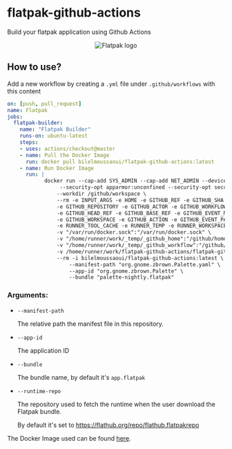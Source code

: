 # flatpak-github-actions
Build your flatpak application using Github Actions

<p align="center">
  <img src="https://user-images.githubusercontent.com/15098724/55282117-f8253380-52fa-11e9-95a3-ccae83b23034.png" alt="Flatpak logo" />
</p>

## How to use?  

Add a new workflow by creating a `.yml` file under `.github/workflows` with this content

```yaml
on: [push, pull_request]
name: Flatpak
jobs:
  flatpak-builder:
    name: "Flatpak Builder"
    runs-on: ubuntu-latest
    steps:
    - uses: actions/checkout@master
    - name: Pull the Docker Image
      run: docker pull bilelmoussaoui/flatpak-github-actions:latest
    - name: Run Docker Image
      run: |
            docker run --cap-add SYS_ADMIN --cap-add NET_ADMIN --device /dev/fuse \
                 --security-opt apparmor:unconfined --security-opt seccomp=unconfined \
                --workdir /github/workspace \
                --rm -e INPUT_ARGS -e HOME -e GITHUB_REF -e GITHUB_SHA  \
                -e GITHUB_REPOSITORY -e GITHUB_ACTOR -e GITHUB_WORKFLOW  \
                -e GITHUB_HEAD_REF -e GITHUB_BASE_REF -e GITHUB_EVENT_NAME \
                -e GITHUB_WORKSPACE -e GITHUB_ACTION -e GITHUB_EVENT_PATH -e RUNNER_OS  \
                -e RUNNER_TOOL_CACHE -e RUNNER_TEMP -e RUNNER_WORKSPACE \
                -v "/var/run/docker.sock":"/var/run/docker.sock" \
                -v "/home/runner/work/_temp/_github_home":"/github/home" \
                -v "/home/runner/work/_temp/_github_workflow":"/github/workflow" \
                -v /home/runner/work/flatpak-github-actions/flatpak-github-actions:"/github/workspace" \
                --rm -i bilelmoussaoui/flatpak-github-actions:latest \
                    --manifest-path "org.gnome.zbrown.Palette.yaml" \
                    --app-id "org.gnome.zbrown.Palette" \
                    --bundle "palette-nightly.flatpak"
```


### Arguments:
- `--manifest-path`

    The relative path the manifest file in this repository.

- `--app-id`

    The application ID

- `--bundle`

    The bundle name, by default it's `app.flatpak`

- `--runtime-repo`

    The repository used to fetch the runtime when the user download the Flatpak bundle.
    
    By default it's set to https://flathub.org/repo/flathub.flatpakrepo



The Docker Image used can be found [here](./Dockerfile).
